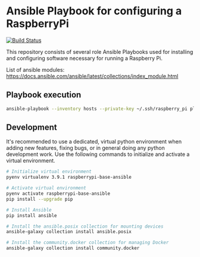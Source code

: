 # Ansible Playbook for configuring a RaspberryPi

[![Build Status](https://cloud.drone.io/api/badges/MattKempfert/raspberrypi-base-ansible/status.svg)](https://cloud.drone.io/MattKempfert/raspberrypi-base-ansible)

This repository consists of several role Ansible Playbooks used for installing and configuring software necessary for running a Raspberry Pi.

List of ansible modules: https://docs.ansible.com/ansible/latest/collections/index_module.html

## Playbook execution

```sh
ansible-playbook --inventory hosts --private-key ~/.ssh/raspberry_pi playbook.yml
```

## Development

It's recommended to use a dedicated, virtual python environment when adding new features, fixing bugs, or in general doing any python development work. Use the following commands to initialize and activate a virtual environment.

```zsh
# Initialize virtual environment
pyenv virtualenv 3.9.1 raspberrypi-base-ansible

# Activate virtual environment
pyenv activate raspberrypi-base-ansible
pip install --upgrade pip

# Install Ansible
pip install ansible

# Install the ansible.posix collection for mounting devices
ansible-galaxy collection install ansible.posix

# Install the community.docker collection for managing Docker
ansible-galaxy collection install community.docker
```

